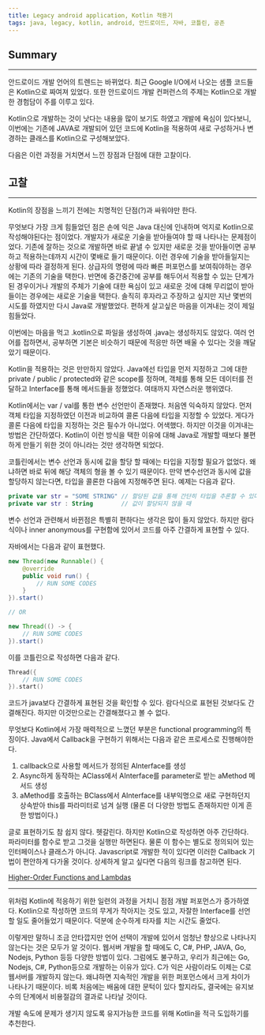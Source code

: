 ```yaml
---
title: Legacy android application, Kotlin 적용기
tags: java, legacy, kotlin, android, 안드로이드, 자바, 코틀린, 공존
---
```


## Summary
---------------------
안드로이드 개발 언어의 트렌드는 바뀌었다. 최근 Google I/O에서 나오는
샘플 코드들은 Kotlin으로 짜여져 있었다. 또한 안드로이드 개발 컨퍼런스의
주제는 Kotlin으로 개발한 경험담이 주를 이루고 있다.

Kotlin으로 개발하는 것이 낫다는 내용을 많이 보기도 하였고 개발에 욕심이 있다보니,
이번에는 기존에 JAVA로 개발되어 있던 코드에 Kotlin을 적용하여 새로 구성하거나 변경하는
클래스를 Kotlin으로 구성해보았다.

다음은 이런 과정을 거치면서 느낀 장점과 단점에 대한 고찰이다.


## 고찰
---------------------

Kotlin의 장점을 느끼기 전에는 치명적인 단점(?)과 싸워야만 한다.

무엇보다 가장 크게 힘들었던 점은 손에 익은 Java 대신에 인내하며 억지로 Kotlin으로 작성해야된다는 점이었다.
개발자가 새로운 기술을 받아들여야 할 때 나타나는 문제점이었다. 기존에 잘하는 것으로 개발하면 바로 끝낼 수 있지만
새로운 것을 받아들이면 공부하고 적용하는데까지 시간이 몇배로 들기 때문이다.
이런 경우에 기술을 받아들일지는 상황에 따라 결정하게 된다.
상급자의 명령에 따라 빠른 퍼포먼스를 보여줘야하는 경우에는 기존의 기술을 택한다.
반면에 중간중간에 공부를 해두어서 적용할 수 있는 단계가 된 경우이거나 
개발의 주체가 기술에 대한 욕심이 있고 새로운 것에 대해 무리없이 받아들이는 경우에는 새로운 기술을 택한다.
솔직히 후자라고 주장하고 싶지만 지난 몇번의 시도를 하였지만 다시 Java로 개발했었다.
편하게 살고싶은 마음을 이겨내는 것이 제일 힘들었다.

이번에는 마음을 먹고 .kotlin으로 파일을 생성하여 .java는 생성하지도 않았다.
여러 언어를 접하면서, 공부하면 기본은 비슷하기 때문에 적응만 하면 배울 수 있다는 것을
깨달았기 때문이다.

Kotlin을 적용하는 것은 만만하지 않았다.
Java에선 타입을 먼저 지정하고 그에 대한 private / public / protected와 같은 scope를 정하며, 객체를 통해
모든 데이터를 전달하고 Interface를 통해 메서드들을 정했었다.
여태까지 자연스러운 행위였다.

Kotlin에서는 var / val를 통한 변수 선언만이 존재했다.
처음엔 익숙하지 않았다. 먼저 객체 타입을 지정하였던 이전과 비교하여 콜론 다음에 타입을 지정할 수 있었다.
게다가 콜론 다음에 타입을 지정하는 것은 필수가 아니었다. 어색했다.
하지만 이것을 이겨내는 방법은 간단하였다.
Kotlin이 이런 방식을 택한 이유에 대해 Java로 개발할 때보다 불편하게 만들기 위한 것이 아니라는 것만 생각하면 되었다.

코틀린에서는 변수 선언과 동시에 값을 할당 할 때에는 타입을 지정할 필요가 없었다. 왜냐하면 바로 뒤에
해당 객체의 형을 볼 수 있기 때문이다. 만약 변수선언과 동시에 값을 할당하지 않는다면,
타입을 콜론한 다음에 지정해주면 된다.
예제는 다음과 같다.

```kotlin
private var str = "SOME STRING" // 할당된 값을 통해 간단히 타입을 추론할 수 있다.
private var str : String        // 값이 할당되지 않을 때
```

변수 선언과 관련해서 바뀐점은 특별히 편하다는 생각은 많이 들지 않았다.
하지만 람다식이나 inner anonymous를 구현함에 있어서 코드를 아주 간결하게 표현할 수 있다.

자바에서는 다음과 같이 표현했다.

```java
new Thread(new Runnable() {
    @override
    public void run() {
        // RUN SOME CODES
    }
}).start()

// OR

new Thread(() -> {
    // RUN SOME CODES
}).start()
```

이를 코틀린으로 작성하면 다음과 같다.

```kotlin
Thread({
    // RUN SOME CODES
}).start()
```

코드가 java보다 간결하게 표현된 것을 확인할 수 있다. 람다식으로 표현된 것보다도 간결해진다.
하지만 이것만으로는 간결해졌다고 볼 수 없다.

무엇보다 Kotlin에서 가장 매력적으로 느꼈던 부분은 functional programming의 특징이다.
Java에서 Callback을 구현하기 위해서는 다음과 같은 프로세스로 진행해야한다.

1. callback으로 사용할 메서드가 정의된 AInterface를 생성
2. Async하게 동작하는 AClass에서 AInterface를 parameter로 받는 aMethod 메서드 생성
3. aMethod를 호출하는 BClass에서 AInterface를 내부익명으로 새로 구현하던지 상속받아 this를 파라미터로 넘겨 실행
(물론 더 다양한 방법도 존재하지만 이게 흔한 방법이다.)

글로 표현하기도 참 쉽지 않다. 헷갈린다. 하지만 Kotlin으로 작성하면 아주 간단하다.
파라미터를 함수로 받고 그것을 실행만 하면된다. 물론 이 함수는 별도로 정의되어 있는 인터페이스나 클래스가 아니다.
Javascript로 개발한 적이 있다면 이러한 Callback 기법이 편안하게 다가올 것이다.
상세하게 알고 싶다면 다음의 링크를 참고하면 된다.

[Higher-Order Functions and Lambdas](https://kotlinlang.org/docs/reference/lambdas.html)

---

위처럼 Kotlin에 적응하기 위한 일련의 과정을 거치니 점점 개발 퍼포먼스가 증가하였다.
Kotlin으로 작성하면 코드의 무게가 작아지는 것도 있고, 자잘한 Interface를
선언할 일도 줄어들었기 때문이다.
덕분에 순수하게 타자를 치는 시간도 줄었다.

이렇게만 말하니 조금 안타깝지만 언어 선택이 개발에 있어서 엄청난 향상으로 나타나지 않는다는 것은 모두가 알 것이다.
웹서버 개발을 할 때에도 C, C#, PHP, JAVA, Go, Nodejs, Python 등등 다양한 방법이 있다.
그럼에도 불구하고, 우리가 최근에는 Go, Nodejs, C#, Python등으로 개발하는 이유가 있다.
C가 익은 사람이라도 이제는 C로 웹서버를 개발하지 않는다. 왜냐하면 지속적인 개발을 위한 퍼포먼스에서
크게 차이가 나타나기 때문이다. 비록 처음에는 배움에 대한 문턱이 있다 할지라도, 결국에는 유지보수의 단계에서
비용절감의 결과로 나타날 것이다.

개발 속도에 문제가 생기지 않도록 유지가능한 코드를 위해 Kotlin을 적극 도입하기를 추천한다.